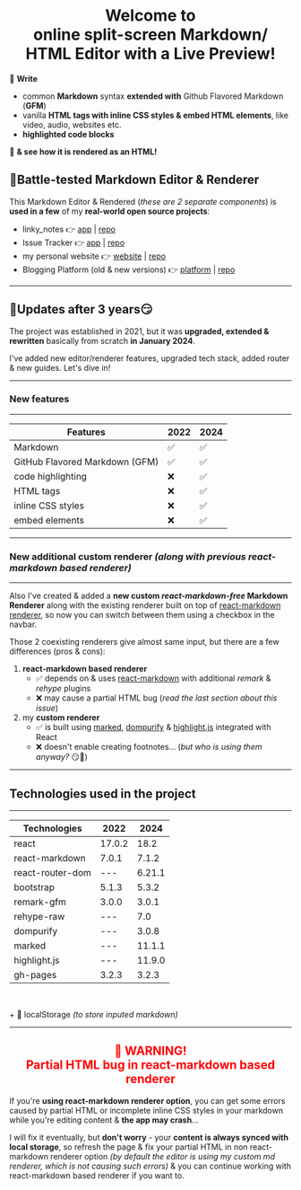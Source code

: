 <h1 align="center">
Welcome to<br>
online split-screen Markdown/ HTML Editor with a Live Preview!
</h1>

📝 **Write**

- common **Markdown** syntax **extended with** Github Flavored Markdown (**GFM**)
- vanilla **HTML tags with inline CSS styles & embed HTML elements**, like video, audio, websites etc.
- **highlighted code blocks**

🔎 **& see how it is rendered as an HTML!**

## 💪Battle-tested Markdown Editor & Renderer

This Markdown Editor & Rendered (*these are 2 separate components*) is **used in a few** of my **real-world open source projects**:

- linky_notes 👉 [app](https://vadimgierko.github.io/linky-notes/) | [repo](https://github.com/vadimgierko/linky-notes)
- Issue Tracker 👉 [app](https://github.com/vadimgierko/issue-tracker) | [repo](https://issue-tracker-react-ts.vercel.app/)
- my personal website 👉 [website](https://www.vadimgierko.com/) | [repo](https://github.com/vadimgierko/personal-website-next-js)
- Blogging Platform (old & new versions) 👉 [platform](https://vadimgierko.github.io/blogging-platform/) | [repo](https://github.com/vadimgierko/blogging-platform-next-js)

---

## 🚀Updates after 3 years😏

The project was established in 2021, but it was **upgraded, extended & rewritten** basically from scratch **in January 2024**.

I've added new editor/renderer features, upgraded tech stack, added router & new guides. Let's dive in!

---

### New features

---

| Features | 2022 | 2024 |
| --- | --- | --- |
| Markdown | ✅ | ✅ |
| GitHub Flavored Markdown (GFM) | ✅ | ✅ |
| code highlighting | ❌ | ✅ |
| HTML tags | ❌ | ✅ |
| inline CSS styles | ❌ | ✅ |
| embed elements | ❌ | ✅ |

---

### New additional custom renderer *(along with previous react-markdown based renderer)*

---

Also I've created & added a **new custom *react-markdown-free* Markdown Renderer** along with the existing renderer built on top of <a href="https://remarkjs.github.io/react-markdown/">react-markdown renderer</a>, so now you can switch between them using a checkbox in the navbar.

Those 2 coexisting renderers give almost same input, but there are a few differences (pros & cons):

1. **react-markdown based renderer**
   - ✅ depends on & uses [react-markdown](https://remarkjs.github.io/react-markdown/) with additional *remark* & *rehype* plugins
   - ❌ may cause a partial HTML bug (*read the last section about this issue*)
2. my **custom renderer**
   - ✅ is built using [marked](https://marked.js.org/), [dompurify](https://github.com/cure53/DOMPurify) & [highlight.js](https://highlightjs.org/) integrated with React
   - ❌ doesn't enable creating footnotes... (*but who is using them anyway?* 😏🤣)

---

## Technologies used in the project

---

| Technologies | 2022 | 2024 |
| --- | --- | --- |
| react | 17.0.2 | 18.2 |
| react-markdown | 7.0.1 | 7.1.2 |
| react-router-dom | --- | 6.21.1 |
| bootstrap | 5.1.3 | 5.3.2 |
| remark-gfm | 3.0.0 | 3.0.1 |
| rehype-raw | --- | 7.0 |
| dompurify | --- | 3.0.8 |
| marked | --- | 11.1.1 |
| highlight.js | --- | 11.9.0 |
| gh-pages | 3.2.3 | 3.2.3 |

<br>

\+ 💾 localStorage *(to store inputed markdown)*

---

<h2 style="color: red; text-align: center">🐞 WARNING!<br> Partial HTML bug in react-markdown based renderer</h2>

If you're **using react-markdown renderer option**, you can get some errors caused by partial HTML or incomplete inline CSS styles in your markdown while you're editing content & **the app may crash**...

I will fix it eventually, but **don't worry** - your **content is always synced with local storage**, so refresh the page & fix your partial HTML in non react-markdown renderer option *(by default the editor is using my custom md renderer, which is not causing such errors)* & you can continue working with react-markdown based renderer if you want to.
